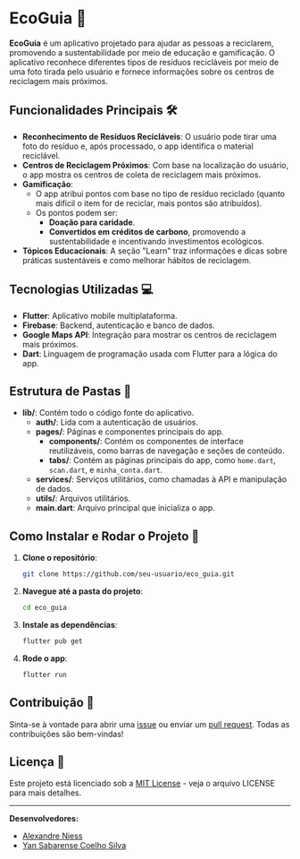 

# EcoGuia 🌱

**EcoGuia** é um aplicativo projetado para ajudar as pessoas a reciclarem, promovendo a sustentabilidade por meio de educação e gamificação. O aplicativo reconhece diferentes tipos de resíduos recicláveis por meio de uma foto tirada pelo usuário e fornece informações sobre os centros de reciclagem mais próximos.

## Funcionalidades Principais 🛠️

- **Reconhecimento de Resíduos Recicláveis**: O usuário pode tirar uma foto do resíduo e, após processado, o app identifica o material reciclável.
- **Centros de Reciclagem Próximos**: Com base na localização do usuário, o app mostra os centros de coleta de reciclagem mais próximos.
- **Gamificação**: 
  - O app atribui pontos com base no tipo de resíduo reciclado (quanto mais difícil o item for de reciclar, mais pontos são atribuídos).
  - Os pontos podem ser:
    - **Doação para caridade**.
    - **Convertidos em créditos de carbono**, promovendo a sustentabilidade e incentivando investimentos ecológicos.
- **Tópicos Educacionais**: A seção "Learn" traz informações e dicas sobre práticas sustentáveis e como melhorar hábitos de reciclagem.

## Tecnologias Utilizadas 💻

- **Flutter**: Aplicativo mobile multiplataforma.
- **Firebase**: Backend, autenticação e banco de dados.
- **Google Maps API**: Integração para mostrar os centros de reciclagem mais próximos.
- **Dart**: Linguagem de programação usada com Flutter para a lógica do app.

## Estrutura de Pastas 📁

- **lib/**: Contém todo o código fonte do aplicativo.
  - **auth/**: Lida com a autenticação de usuários.
  - **pages/**: Páginas e componentes principais do app.
    - **components/**: Contém os componentes de interface reutilizáveis, como barras de navegação e seções de conteúdo.
    - **tabs/**: Contém as páginas principais do app, como `home.dart`, `scan.dart`, e `minha_conta.dart`.
  - **services/**: Serviços utilitários, como chamadas à API e manipulação de dados.
  - **utils/**: Arquivos utilitários.
  - **main.dart**: Arquivo principal que inicializa o app.

## Como Instalar e Rodar o Projeto 🚀

1. **Clone o repositório**:
   ```bash
   git clone https://github.com/seu-usuario/eco_guia.git
   ```
2. **Navegue até a pasta do projeto**:
   ```bash
   cd eco_guia
   ```
3. **Instale as dependências**:
   ```bash
   flutter pub get
   ```
4. **Rode o app**:
   ```bash
   flutter run
   ```

## Contribuição 🤝

Sinta-se à vontade para abrir uma [issue](https://github.com/seu-usuario/eco_guia/issues) ou enviar um [pull request](https://github.com/seu-usuario/eco_guia/pulls). Todas as contribuições são bem-vindas!



## Licença 📄

Este projeto está licenciado sob a [MIT License](https://opensource.org/licenses/MIT) - veja o arquivo LICENSE para mais detalhes.

---

**Desenvolvedores:**  
- [Alexandre Niess](https://github.com/alexandreniess)
- [Yan Sabarense Coelho Silva](https://github.com/sabarense)

